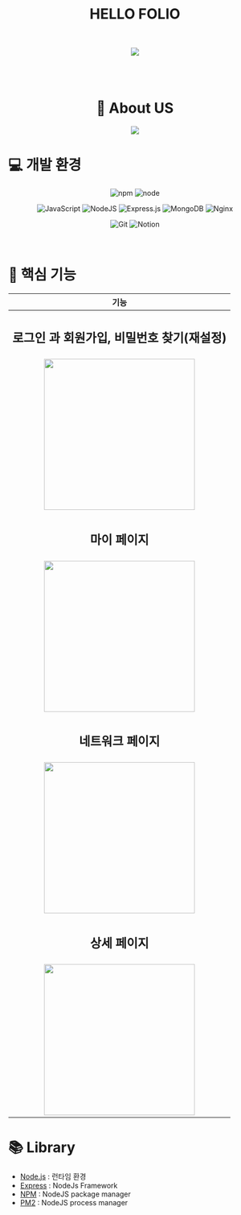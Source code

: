  <h1 align="center"> HELLO FOLIO </h1> 

</br>


<p align="center"><img src="https://github.com/user-attachments/assets/475b84af-c29c-48f4-b02f-f38d341f9f0b" > </p>

<br>
<br>

 <h1 align="center"> 🌱  About US </h1>
<p align="center"><img src="https://github.com/user-attachments/assets/fde78a06-a70e-47b7-b1a0-60293cb0bf36" > </p>
 
# 💻 개발 환경  

<div align=center>

![npm](https://img.shields.io/badge/npm-10.5.0-yellow)
![node](https://img.shields.io/badge/node-20.12.0-orange) 

![JavaScript](https://img.shields.io/badge/JavaScript-F7DF1E?style=for-the-badge&logo=JavaScript&logoColor=white)
![NodeJS](https://img.shields.io/badge/node.js%20-%2343853D.svg?&style=for-the-badge&logo=node.js&logoColor=white)
![Express.js](https://camo.githubusercontent.com/0ce47fd9d8470b4fd75cd8a8c29d36eb0e8b0d6cb49c88b7bec9fca550b056e5/68747470733a2f2f696d672e736869656c64732e696f2f62616467652f657870726573732d3030303030302e7376673f267374796c653d666f722d7468652d6261646765266c6f676f3d65787072657373266c6f676f436f6c6f723d7768697465)
![MongoDB](https://camo.githubusercontent.com/15da72ac381c51422421cede682f7f1c6f4a3858a3b78be719c03c2e780fb007/68747470733a2f2f696d672e736869656c64732e696f2f62616467652f6d6f6e676f44422d3437413234383f7374796c653d666f722d7468652d6261646765266c6f676f3d4d6f6e676f4442266c6f676f436f6c6f723d7768697465)
![Nginx](https://img.shields.io/badge/nginx%20-%23009639.svg?&style=for-the-badge&logo=nginx&logoColor=white)

![Git](https://img.shields.io/badge/git%20-%23F05033.svg?&style=for-the-badge&logo=git&logoColor=white)
![Notion](https://camo.githubusercontent.com/1f9488d71994e5539e6a0ec072c96b0ed9238aca472c3e4c4087f5ccaa92410e/68747470733a2f2f696d672e736869656c64732e696f2f62616467652f6e6f74696f6e2d3030303030302e7376673f267374796c653d666f722d7468652d6261646765266c6f676f3d6e6f74696f6e266c6f676f436f6c6f723d7768697465)
</div>
<br>

# 🚀 핵심 기능

<div align="center">


| **기능** |
|:-----:|
| <h2>로그인 과 회원가입, 비밀번호 찾기(재설정)</h2>
| <img src="https://github.com/user-attachments/assets/6df4543a-c4dc-4e7b-975c-b7eb1d2a2937" height=300>|
| <h2>마이 페이지</h2>
| <img src="https://github.com/user-attachments/assets/72102eba-0895-48a1-a7db-fe27213ac3e4" height=300>|
| <h2>네트워크 페이지</h2>
| <img src="https://github.com/user-attachments/assets/796b649b-8f5a-412a-bcae-7be873b1e305" height=300>|
| <h2>상세 페이지</h2>
| <img src="https://github.com/user-attachments/assets/682c77d9-ab51-4d17-a6d7-403f4cc8414d" height=300>|

</div>

# 📚 Library

- [Node.js](https://nodejs.org/ko/) : 런타임 환경
- [Express](https://expressjs.com/ko/) : NodeJs Framework
- [NPM](https://www.npmjs.com/) : NodeJS package manager
- [PM2](https://pm2.io/) : NodeJS process manager

<br>

